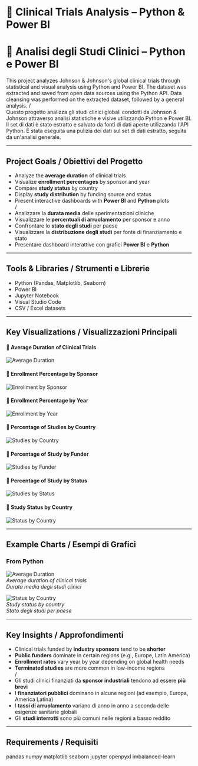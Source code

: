 # 🧪 Clinical Trials Analysis – Python & Power BI  
# 🧪 Analisi degli Studi Clinici – Python e Power BI

This project analyzes Johnson & Johnson's global clinical trials through statistical and visual analysis using Python and Power BI. The dataset was extracted and saved from open data sources using the Python API. Data cleansing was performed on the extracted dataset, followed by a general analysis.
/  
Questo progetto analizza gli studi clinici globali condotti da Johnson & Johnson attraverso analisi statistiche e visive utilizzando Python e Power BI. Il set di dati è stato estratto e salvato da fonti di dati aperte utilizzando l'API Python. È stata eseguita una pulizia dei dati sul set di dati estratto, seguita da un'analisi generale.

---

##  Project Goals / Obiettivi del Progetto

- Analyze the **average duration** of clinical trials  
- Visualize **enrollment percentages** by sponsor and year  
- Compare **study status** by country  
- Display **study distribution** by funding source and status  
- Present interactive dashboards with **Power BI** and **Python** plots  
/
- Analizzare la **durata media** delle sperimentazioni cliniche
- Visualizzare le **percentuali di arruolamento** per sponsor e anno
- Confrontare lo **stato degli studi** per paese
- Visualizzare la **distribuzione degli studi** per fonte di finanziamento e stato
- Presentare dashboard interattive con grafici **Power BI** e **Python**

---

##  Tools & Libraries / Strumenti e Librerie

- Python (Pandas, Matplotlib, Seaborn)  
- Power BI  
- Jupyter Notebook  
- Visual Studio Code  
- CSV / Excel datasets  

---

##  Key Visualizations / Visualizzazioni Principali

#### 📌 Average Duration of Clinical Trials
![Average Duration](clinical_trial_analysis/plots/average_duration_of_clinical_trials.png)

#### 📌 Enrollment Percentage by Sponsor
![Enrollment by Sponsor](clinical_trial_analysis/plots/enrollment_percentage_by_sponsor.png)

#### 📌 Enrollment Percentage by Year
![Enrollment by Year](clinical_trial_analysis/plots/enrollment_percentage_by_year.png)

#### 📌 Percentage of Studies by Country
![Studies by Country](clinical_trial_analysis/plots/percentage_of_studies_by_country.png)

#### 📌 Percentage of Study by Funder
![Studies by Funder](clinical_trial_analysis/plots/percentage_of_study_by_funder.png)

#### 📌 Percentage of Study by Status
![Studies by Status](clinical_trial_analysis/plots/percentage_of_study_by_status.png)

#### 📌 Study Status by Country
![Status by Country](clinical_trial_analysis/plots/study_status_by_country.png)

---

##  Example Charts / Esempi di Grafici

###  From Python

![Average Duration](clinical_trial_analysis/plots/average_duration_of_clinical_trials.png)  
*Average duration of clinical trials*  
*Durata media degli studi clinici*

![Status by Country](clinical_trial_analysis/plots/study_status_by_country.png)  
*Study status by country*  
*Stato degli studi per paese*

---

##  Key Insights / Approfondimenti

- Clinical trials funded by **industry sponsors** tend to be **shorter**  
- **Public funders** dominate in certain regions (e.g., Europe, Latin America)  
- **Enrollment rates** vary year by year depending on global health needs  
- **Terminated studies** are more common in low-income regions  
/
- Gli studi clinici finanziati da **sponsor industriali** tendono ad essere **più brevi**
- I **finanziatori pubblici** dominano in alcune regioni (ad esempio, Europa, America Latina)
- I **tassi di arruolamento** variano di anno in anno a seconda delle esigenze sanitarie globali
- Gli **studi interrotti** sono più comuni nelle regioni a basso reddito

---

## Requirements / Requisiti

pandas
numpy
matplotlib
seaborn
jupyter
openpyxl
imbalanced-learn


